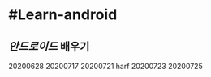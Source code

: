 #Learn-android
================
**_안드로이드_ 배우기**
-------------------
20200628
20200717
20200721 harf
20200723
20200725
